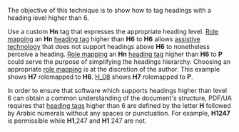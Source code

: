 The objective of this technique is to show how to tag headings with a heading level higher than 6. 

Use a custom **Hn** tag that expresses the appropriate heading level. [Role mapping](https://www.pdfa.org/glossary-of-accessibility-terminology-in-pdf/#role-mapping) an **Hn** [heading tag](https://www.pdfa.org/glossary-of-accessibility-terminology-in-pdf/#heading-tag) higher than **H6** to **H6** allows [assistive technology](https://www.pdfa.org/glossary-of-accessibility-terminology-in-pdf/#assistive-technology) that does not support headings above **H6** to nonetheless perceive a heading. [Role mapping](https://www.pdfa.org/glossary-of-accessibility-terminology-in-pdf/#role-mapping) an **Hn** [heading tag](https://www.pdfa.org/glossary-of-accessibility-terminology-in-pdf/#heading-tag) higher than **H6** to **P** could serve the purpose of simplifying the headings hierarchy. Choosing an appropriate [role mapping](https://www.pdfa.org/glossary-of-accessibility-terminology-in-pdf/#role-mapping) is at the discretion of the author. This example shows **H7** rolemapped to **H6**. [H_08](https://pdfa.org/techniques-for-accessible-pdf/heading-level-7-correctly-rolemapped-to-p/UA1_Tpdf-H_08/) shows **H7** rolemapped to **P**.

In order to ensure that software which supports headings higher than level 6 can obtain a common understanding of the document's structure, PDF/UA requires that [heading tags](https://www.pdfa.org/glossary-of-accessibility-terminology-in-pdf/#heading-tag) higher than 6 are defined by the letter **H** followed by Arabic numerals without any spaces or punctuation. For example, **H1247** is permissible while **H1**,247 and **H1** 247 are not.

